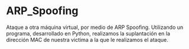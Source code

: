 # ARP_Spoofing
Ataque a otra máquina virtual, por medio de ARP Spoofing.
Utilizando un programa, desarrollado en Python, realizamos la suplantación en la dirección MAC de nuestra victima
a la que le realizamos el ataque.
